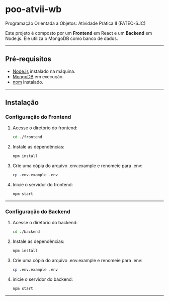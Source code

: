 # poo-atvii-wb
Programação Orientada a Objetos: Atividade Prática II (FATEC-SJC)

Este projeto é composto por um **Frontend** em React e um **Backend** em Node.js. Ele utiliza o MongoDB como banco de dados.

---

## Pré-requisitos

- [Node.js](https://nodejs.org/) instalado na máquina.
- [MongoDB](https://www.mongodb.com/) em execução.
- [npm](https://www.npmjs.com/) instalado.

---

## Instalação

### Configuração do Frontend

1. Acesse o diretório do frontend:
   ```bash
   cd ./frontend

2. Instale as dependências:
    ```bash
    npm install

3. Crie uma cópia do arquivo .env.example e renomeie para .env:
    ```bash
    cp .env.example .env

4. Inicie o servidor do frontend:
    ```bash
    npm start

---

### Configuração do Backend

1. Acesse o diretório do backend:
    ```bash
    cd ./backend

2. Instale as dependências:
    ```bash
    npm install

3. Crie uma cópia do arquivo .env.example e renomeie para .env:
    ```bash
    cp .env.example .env

4. inicie o servidor do backend:
    ```bash
    npm start

---
